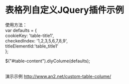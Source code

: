 <html lang="en">
  <head>
    <meta charset="utf-8">
  </head>
<body>
<h1>表格列自定义JQuery插件示例</h1>
使用方法：<br>
var defaults = {    <br>
	cookieKey: 'table-title1',    <br>
	checkedIndex: '1,2,3,5,6,7,8,9',<br>
	titleElementId:'table_title1'   <br>
}; <br>

$("#table-content").diyColume(defaults);<br>

<br>演示示例 <a href="http://www.an2.net/custom-table-colume/" target="_blank">http://www.an2.net/custom-table-colume/</a>
</body>
</html>